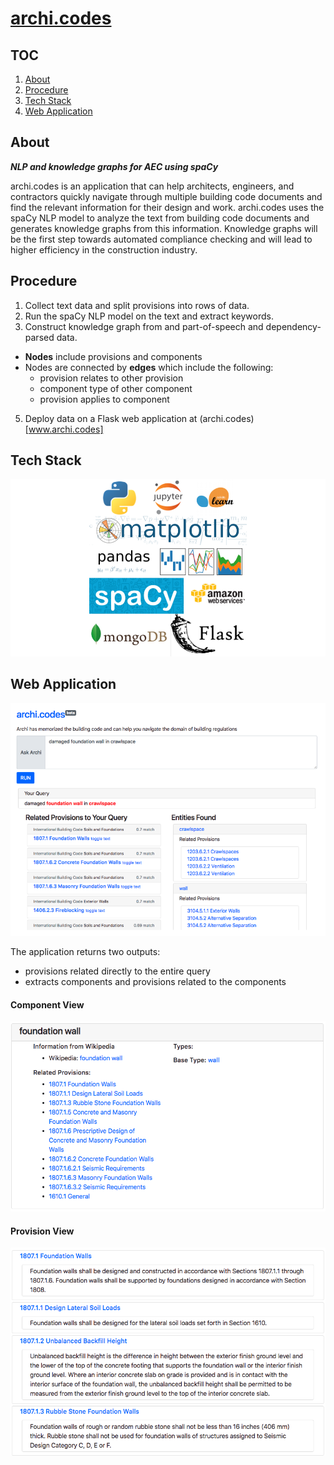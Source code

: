 # [archi.codes](www.archi.codes)

## TOC

1. [About](#about)
2. [Procedure](#procedure)
3. [Tech Stack](#tech-stack)
4. [Web Application](#web-application)

## About
***NLP and knowledge graphs for AEC using spaCy***

archi.codes is an application that can help architects, engineers, and contractors quickly navigate through multiple building code documents and find the relevant information for their design and work. archi.codes uses the spaCy NLP model to analyze the text from building code documents and generates knowledge graphs from this information. Knowledge graphs will be the first step towards automated compliance checking and will lead to higher efficiency in the construction industry.

## Procedure
1. Collect text data and split provisions into rows of data.
2. Run the spaCy NLP model on the text and extract keywords.
3. Construct knowledge graph from and part-of-speech and dependency-parsed data.
  * **Nodes** include provisions and components
  * Nodes are connected by **edges** which include the following:
    * provision relates to other provision
    * component type of other component
    * provision applies to component
5. Deploy data on a Flask web application at (archi.codes)[www.archi.codes]

## Tech Stack
![Tech Stack](slides/images/tech-stack.png)

## Web Application
![Screenshot](slides/images/screenshot.png)

The application returns two outputs:
  * provisions related directly to the entire query
  * extracts components and provisions related to the components

#### Component View
![Foundation component](slides/images/foundation_component.png)

#### Provision View
![Provision View](slides/images/provision.png)
